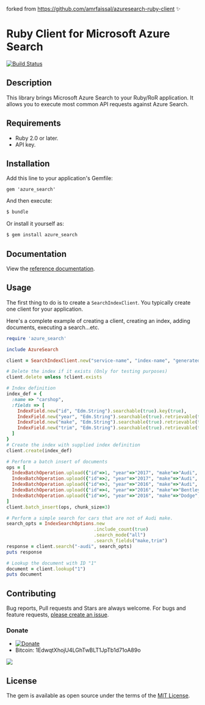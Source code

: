 forked from https://github.com/amrfaissal/azuresearch-ruby-client :sparkles:

# Ruby Client for Microsoft Azure Search

[![Build Status](https://travis-ci.org/amrfaissal/azuresearch-ruby-client.svg?branch=master)](https://travis-ci.org/amrfaissal/azuresearch-ruby-client)

## Description

This library brings Microsoft Azure Search to your Ruby/RoR application. It allows you to execute most common API requests against Azure Search.

## Requirements

- Ruby 2.0 or later.
- API key.

## Installation

Add this line to your application's Gemfile:

```
gem 'azure_search'
```

And then execute:

```bash
$ bundle
```

Or install it yourself as:

```bash
$ gem install azure_search
```

## Documentation

View the [reference documentation](http://www.rubydoc.info/gems/azure_search).

## Usage

The first thing to do is to create a `SearchIndexClient`. You typically create one client for your application.

Here's a complete example of creating a client, creating an index, adding documents, executing a search...etc.

```ruby
require 'azure_search'

include AzureSearch

client = SearchIndexClient.new("service-name", "index-name", "generated-api-key")

# Delete the index if it exists (Only for testing purposes)
client.delete unless !client.exists

# Index definition
index_def = {
  :name => "carshop",
  :fields => [
    IndexField.new("id", "Edm.String").searchable(true).key(true),
    IndexField.new("year", "Edm.String").searchable(true).retrievable(true),
    IndexField.new("make", "Edm.String").searchable(true).retrievable(true),
    IndexField.new("trim", "Edm.String").searchable(true).retrievable(true)
  ]
}
# Create the index with supplied index definition
client.create(index_def)

# Perform a batch insert of documents
ops = [
  IndexBatchOperation.upload({"id"=>1, "year"=>"2017", "make"=>"Audi", "model"=>"A3", "trim"=>"1.8 TFSI Premium 2dr Sedan"}),
  IndexBatchOperation.upload({"id"=>2, "year"=>"2017", "make"=>"Audi", "model"=>"A3", "trim"=>"2.0 TDI Premium 4dr Sedan"}),
  IndexBatchOperation.upload({"id"=>3, "year"=>"2016", "make"=>"Audi", "model"=>"A4", "trim"=>"2.0 TDI Premium 4dr Sedan"}),
  IndexBatchOperation.upload({"id"=>4, "year"=>"2016", "make"=>"Bentley", "model"=>"Mulsanne", "trim"=>"4dr Sedan"}),
  IndexBatchOperation.upload({"id"=>5, "year"=>"2016", "make"=>"Dodge", "model"=>"Dart", "trim"=>"Aero 4dr Sedan"})
]
client.batch_insert(ops, chunk_size=3)

# Perform a simple search for cars that are not of Audi make.
search_opts = IndexSearchOptions.new
                                .include_count(true)
                                .search_mode("all")
                                .search_fields("make,trim")
response = client.search("-audi", search_opts)
puts response

# Lookup the document with ID "1"
document = client.lookup("1")
puts document
```

## Contributing

Bug reports, Pull requests and Stars are always welcome. For bugs and feature requests, [please create an issue](https://github.com/amrfaissal/azuresearch-ruby-client/issues/new).

### Donate

* [![Donate](https://img.shields.io/badge/Donate-PayPal-blue.svg)](https://www.paypal.me/amrfaissal)
* Bitcoin: 1EdwqtXhojU4LGhTwBLT1JpTb1d71oA89o

![](https://cloud.githubusercontent.com/assets/1248967/25093965/2ea18cde-2395-11e7-8368-3f761b0bd8b7.png)

## License

The gem is available as open source under the terms of the [MIT License](http://opensource.org/licenses/MIT).
